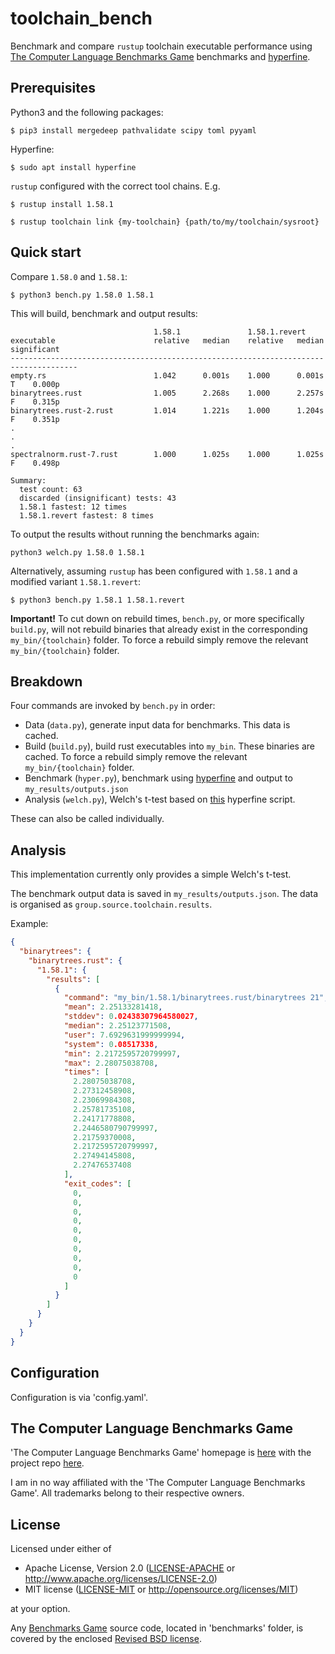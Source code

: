 # toolchain_bench
Benchmark and compare `rustup` toolchain executable performance using [The Computer Language Benchmarks Game](https://benchmarksgame-team.pages.debian.net/benchmarksgame/index.html) benchmarks and [hyperfine](https://github.com/sharkdp/hyperfine).


## Prerequisites

Python3 and the following packages:

```
$ pip3 install mergedeep pathvalidate scipy toml pyyaml
```

Hyperfine:

```
$ sudo apt install hyperfine
```

`rustup` configured with the correct tool chains.
E.g.
```
$ rustup install 1.58.1
```
```
$ rustup toolchain link {my-toolchain} {path/to/my/toolchain/sysroot}
```

## Quick start

Compare `1.58.0` and `1.58.1`:
```
$ python3 bench.py 1.58.0 1.58.1
```

This will build, benchmark and output results:
```
                                1.58.1               1.58.1.revert    
executable                      relative   median    relative   median    significant
-------------------------------------------------------------------------------------
empty.rs                        1.042      0.001s    1.000      0.001s    T    0.000p
binarytrees.rust                1.005      2.268s    1.000      2.257s    F    0.315p
binarytrees.rust-2.rust         1.014      1.221s    1.000      1.204s    F    0.351p
.
.
.
spectralnorm.rust-7.rust        1.000      1.025s    1.000      1.025s    F    0.498p

Summary:
  test count: 63
  discarded (insignificant) tests: 43
  1.58.1 fastest: 12 times
  1.58.1.revert fastest: 8 times
```

To output the results without running the benchmarks again:
```
python3 welch.py 1.58.0 1.58.1
```

Alternatively, assuming `rustup` has been configured with `1.58.1` and a modified variant `1.58.1.revert`:
```
$ python3 bench.py 1.58.1 1.58.1.revert
```

**Important!** To cut down on rebuild times, `bench.py`, or more specifically `build.py`, will not rebuild binaries that already exist in the corresponding `my_bin/{toolchain}` folder. To force a rebuild simply remove the relevant `my_bin/{toolchain}` folder.


## Breakdown

Four commands are invoked by `bench.py` in order:

- Data (`data.py`), generate input data for benchmarks. This data is cached.
- Build (`build.py`), build rust executables into `my_bin`. These binaries are cached. To force a rebuild simply remove the relevant `my_bin/{toolchain}` folder.
- Benchmark (`hyper.py`), benchmark using [hyperfine](https://github.com/sharkdp/hyperfine) and output to `my_results/outputs.json`
- Analysis (`welch.py`), Welch's t-test based on [this](https://github.com/sharkdp/hyperfine/blob/master/scripts/welch_ttest.py) hyperfine script.

These can also be called individually.


## Analysis

This implementation currently only provides a simple Welch's t-test.

The benchmark output data is saved in `my_results/outputs.json`. The data is organised as `group.source.toolchain.results`.

Example:
```json
{
  "binarytrees": {
    "binarytrees.rust": {
      "1.58.1": {
        "results": [
          {
            "command": "my_bin/1.58.1/binarytrees.rust/binarytrees 21",
            "mean": 2.25133281418,
            "stddev": 0.02438307964580027,
            "median": 2.25123771508,
            "user": 7.6929631999999994,
            "system": 0.08517338,
            "min": 2.2172595720799997,
            "max": 2.28075038708,
            "times": [
              2.28075038708,
              2.27312458908,
              2.23069984308,
              2.25781735108,
              2.24171778808,
              2.2446580790799997,
              2.21759370008,
              2.2172595720799997,
              2.27494145808,
              2.27476537408
            ],
            "exit_codes": [
              0,
              0,
              0,
              0,
              0,
              0,
              0,
              0,
              0,
              0
            ]
          }
        ]
      }
    }
  } 
}
```

## Configuration

Configuration is via 'config.yaml'.


## The Computer Language Benchmarks Game

'The Computer Language Benchmarks Game' homepage is [here](https://benchmarksgame-team.pages.debian.net/benchmarksgame/index.html) with the project repo [here](https://salsa.debian.org/benchmarksgame-team/benchmarksgame).

I am in no way affiliated with the 'The Computer Language Benchmarks Game'. All trademarks belong to their respective owners.


## License

Licensed under either of

 * Apache License, Version 2.0
   ([LICENSE-APACHE](LICENSE-APACHE) or http://www.apache.org/licenses/LICENSE-2.0)
 * MIT license
   ([LICENSE-MIT](LICENSE-MIT) or http://opensource.org/licenses/MIT)

at your option.

Any [Benchmarks Game](https://benchmarksgame-team.pages.debian.net/benchmarksgame/index.html) source code, located in 'benchmarks' folder, is covered by the enclosed [Revised BSD license](/benchmarks/LICENSE).
